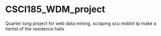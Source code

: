 # CSCI185_WDM_project
Quarter long project for web data mining, scraping scu reddot tp make a tierlist of the residence halls
